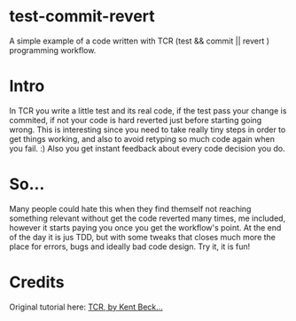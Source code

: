 # test-commit-revert
A simple example of a code written with TCR (test && commit || revert ) programming workflow.

# Intro
In TCR you write a little test and its real code, if the test pass your change is commited, if not your code is hard reverted just before starting going wrong.
This is interesting since you need to take really tiny steps in order to get things working, and also to avoid retyping so much code again when you fail. :)
Also you get instant feedback about every code decision you do.

# So...
Many people could hate this when they find themself not reaching something relevant without get the code reverted many times, me included, 
however it starts paying you once you get the workflow's point. At the end of the day it is jus TDD, but with some tweaks that closes much 
more the place for errors, bugs and ideally bad code design. Try it, it is fun!

# Credits
Original tutorial here: [TCR, by Kent Beck... ](https://www.youtube.com/watch?v=Aof0F9DvTFg&list=PLlmVY7qtgT_nhLyIbeAaUlFOWbWT5y53t)


